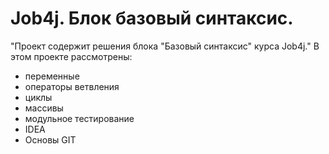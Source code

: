 # Job4j. Блок базовый синтаксис.
"Проект содержит решения блока "Базовый синтаксис" курса Job4j."
В этом проекте рассмотрены: 
- переменные
- операторы ветвления
- циклы
- массивы
- модульное тестирование
- IDEA
- Основы GIT
